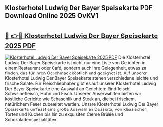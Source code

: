## Klosterhotel Ludwig Der Bayer Speisekarte PDF Download Online 2025 OvKV1

# <h2><a href="http://gcbfa9p.nevu.top/?p=Klosterhotel+Ludwig+Der+Bayer+Speisekarte">🔗 👉🔴 Klosterhotel Ludwig Der Bayer Speisekarte 2025 PDF</a></h2>

[![Klosterhotel Ludwig Der Bayer Speisekarte 2025 PDF](https://i.imgur.com/dBaPXMq.png)](http://gcbfa9p.nevu.top/?p=Klosterhotel+Ludwig+Der+Bayer+Speisekarte)
Die Klosterhotel Ludwig Der Bayer Speisekarte ist nicht nur eine Liste von Gerichten in einem Restaurant oder Café, sondern auch Ihre Gelegenheit, etwas zu finden, das für Ihren Geschmack köstlich und geeignet ist. Auf unserer Klosterhotel Ludwig Der Bayer Speisekarte stehen verschiedene leichte und frische Salate. Für Fleischliebhaber gibt es auf unserer Klosterhotel Ludwig Der Bayer Speisekarte eine Auswahl an Gerichten: Rindfleisch, Schweinefleisch, Huhn und Fisch. Unseren Auserwählten bieten wir köstliche Gerichte wie Schaschlik und Steak an, die bei frischem, natürlichem Feuer zubereitet werden. Unsere Klosterhotel Ludwig Der Bayer Speisekarte umfasst eine große Auswahl an Desserts, von klassischen Torten und Kuchen bis hin zu exquisiten Crème Brûlée und Schokoladenspezialitäten.
